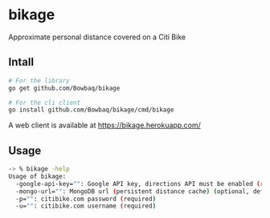 bikage
======

Approximate personal distance covered on a Citi Bike

Intall
------

```bash
# For the library
go get github.com/Bowbaq/bikage

# For the cli client
go install github.com/Bowbaq/bikage/cmd/bikage
```

A web client is available at https://bikage.herokuapp.com/

Usage
-----

```bash
-> % bikage -help
Usage of bikage:
  -google-api-key="": Google API key, directions API must be enabled (required)
  -mongo-url="": MongoDB url (persistent distance cache) (optional, defaults to local JSON cache)
  -p="": citibike.com password (required)
  -u="": citibike.com username (required)
```
